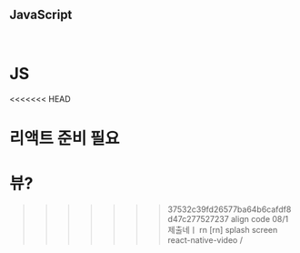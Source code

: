 ## JavaScript

<br>

# JS
<<<<<<< HEAD



리액트 준비 필요
=======
# 뷰?
>>>>>>> 37532c39fd26577ba64b6cafdf8d47c277527237
align code
08/1 제출네ㅣ
rn
[rn] splash screen 
react-native-video / 

